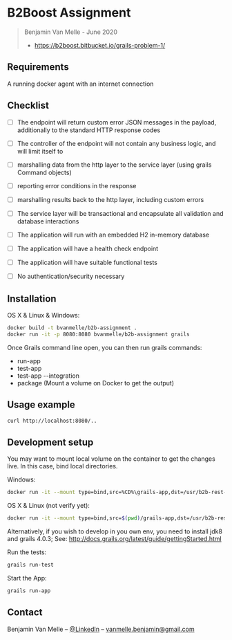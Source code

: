 # B2Boost Assignment 
> Benjamin Van Melle - June 2020
> - https://b2boost.bitbucket.io/grails-problem-1/

## Requirements

A running docker agent with an internet connection

## Checklist

- [ ] The endpoint will return custom error JSON messages in the payload, additionally to the standard HTTP response codes
- [ ] The controller of the endpoint will not contain any business logic, and will limit itself to
- [ ] marshalling data from the http layer to the service layer (using grails Command objects)
- [ ] reporting error conditions in the response
- [ ] marshalling results back to the http layer, including custom errors
- [ ] The service layer will be transactional and encapsulate all validation and database interactions
- [ ] The application will run with an embedded H2 in-memory database
- [ ] The application will have a health check endpoint
- [ ] The application will have suitable functional tests
- [ ] No authentication/security necessary


## Installation

OS X & Linux & Windows:
```sh
docker build -t bvanmelle/b2b-assignment .
docker run -it -p 8080:8080 bvanmelle/b2b-assignment grails
```
Once Grails command line open, you can then run grails commands:
- run-app
- test-app	
- test-app --integration
- package (Mount a volume on Docker to get the output)

## Usage example

```sh
curl http://localhost:8080/..
```

## Development setup

You may want to mount local volume on the container to get the changes live. In this case, bind local directories.

Windows:
```sh
docker run -it --mount type=bind,src=%CD%\grails-app,dst=/usr/b2b-rest-app/grails-app --mount type=bind,src=%CD%\src,dst=/usr/b2b-rest-app/src -p 8080:8080 bvanmelle/b2b-assignment grails
```
OS X & Linux (not verify yet):
```sh
docker run -it --mount type=bind,src=$(pwd)/grails-app,dst=/usr/b2b-rest-app/grails-app --mount type=bind,src=$(pwd)/src,dst=/usr/b2b-rest-app/src -p 8080:8080 bvanmelle/b2b-assignment grails
```

Alternatively, if you wish to develop in you own env, you need to install jdk8 and grails 4.0.3; 
See: http://docs.grails.org/latest/guide/gettingStarted.html

Run the tests:
```sh
grails run-test
```
Start the App:
```sh
grails run-app
```

## Contact

Benjamin Van Melle – [@LinkedIn](https://www.linkedin.com/in/benjaminvm/) – vanmelle.benjamin@gmail.com
